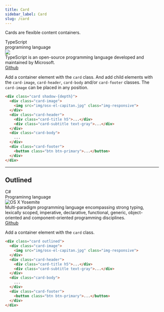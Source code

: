 ```yaml
---
title: Card
sidebar_label: Card
slug: /card
---
```


Cards are flexible content containers.

<div class="container my-5">
    <div class="row">
        <div class="column col-4 col-xs-12 pa-2">
            <div class="card shadow-2">
                <div class="card-header">
                    <div class="card-title">TypeScript</div>
                    <div class="card-subtitle text-gray">
                        programinng language
                    </div>
                </div>
                <div class="card-image">
                    <img
                        class="img-responsive"
                        src="/img/docs/lake.jpg"
                    />
                </div>
                <div class="card-body">
                    TypeScript is an open-source programming language developed and maintained by Microsoft. 
                </div>
                <div class="card-footer">
                    <div class="btn-group btn-group-block">
                        <a class="btn cyan" href="https://github.com/microsoft/TypeScript" target="_blank">Github</a>
                    </div>
                </div>
            </div>
        </div>
    </div>
</div>

Add a container element with the ```card``` class. And add child elements with the ```card-image```, ```card-header```, ```card-body``` and/or ```card-footer``` classes. The ```card-image``` can be placed in any position.

```html
<div class="card shadow-{depth}">
  <div class="card-image">
    <img src="img/osx-el-capitan.jpg" class="img-responsive">
  </div>
  <div class="card-header">
    <div class="card-title h5">...</div>
    <div class="card-subtitle text-gray">...</div>
  </div>
  <div class="card-body">
    ...
  </div>
  <div class="card-footer">
    <button class="btn btn-primary">...</button>
  </div>
</div>
```

---

## Outlined

<div class="container my-5">
    <div class="row">
        <div class="column col-4 col-xs-12 pa-2">
            <div class="card outlined">
                <div class="card-header">
                    <div class="card-title h5">C#</div>
                    <div class="card-subtitle text-gray">
                        Programinng language
                    </div>
                </div>
                <div class="card-image">
                    <img
                        class="img-responsive"
                        src="/img/docs/lake.jpg"
                        alt="OS X Yosemite"
                    />
                </div>
                <div class="card-body">
                    Multi-paradigm programming language encompassing strong typing, lexically scoped, imperative, declarative, functional, generic, object-oriented and component-oriented programming disciplines.
                </div>
                <div class="card-footer">
                    <div class="btn-group btn-group-block">
                        <a class="btn cyan" href="https://github.com/dotnet/csharplang" target="_blank">Github</a>
                    </div>
                </div>
            </div>
        </div>
    </div>
</div>

Add a container element with the ```card``` class. 

```html
<div class="card outlined">
  <div class="card-image">
    <img src="img/osx-el-capitan.jpg" class="img-responsive">
  </div>
  <div class="card-header">
    <div class="card-title h5">...</div>
    <div class="card-subtitle text-gray">...</div>
  </div>
  <div class="card-body">
    ...
  </div>
  <div class="card-footer">
    <button class="btn btn-primary">...</button>
  </div>
</div>
```